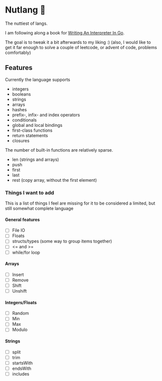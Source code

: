 # Nutlang 🥜

The nuttiest of langs.

I am following along a book for [Writing An Interpreter In Go](https://interpreterbook.com/).

The goal is to tweak it a bit afterwards to my liking :)
(also, I would like to get it far enough to solve a couple of leetcode,
or advent of code, problems comfortably)

## Features

Currently the language supports

- integers
- booleans
- strings
- arrays
- hashes
- prefix-, infix- and index operators
- conditionals
- global and local bindings
- first-class functions
- return statements
- closures

The number of built-in functions are relatively sparse.

- len (strings and arrays)
- push
- first
- last
- rest (copy array, without the first element)

### Things I want to add

This is a list of things I feel are missing for it to be considered a limited,
but still somewhat complete language

#### General features

- [ ] File IO
- [ ] Floats
- [ ] structs/types (some way to group items together)
- [ ] <= and >=
- [ ] while/for loop

#### Arrays

- [ ] Insert
- [ ] Remove
- [ ] Shift
- [ ] Unshift

#### Integers/Floats

- [ ] Random
- [ ] Min
- [ ] Max
- [ ] Modulo

#### Strings

- [ ] split
- [ ] trim
- [ ] startsWith
- [ ] endsWith
- [ ] includes
